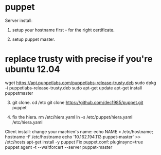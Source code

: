 puppet
======
Server install:
1. setup your hostname first - for the right certificate.

2. setup puppet master.
# replace trusty with precise if you're ubuntu 12.04
wget https://apt.puppetlabs.com/puppetlabs-release-trusty.deb
sudo dpkg -i puppetlabs-release-trusty.deb
sudo apt-get update
apt-get install puppetmaster

3. git clone.
cd /etc
git clone https://github.com/dec1985/puppet.git puppet

4. fix the hiera.
rm /etc/hiera.yaml
ln -s /etc/puppet/hiera.yaml /etc/hiera.yaml

Client install:
change your machien's name: echo NAME > /etc/hostname; hostname -F /etc/hostname
echo '10.162.194.113    puppet-master' >> /etc/hosts
apt-get install -y puppet
Fix puppet.conf: pluginsync=true
puppet agent -t --waitforcert --server puppet-master

